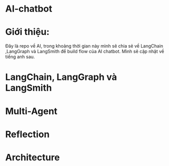 # AI-chatbot

# Giới thiệu:
Đây là repo về AI, trong khoảng thời gian này mình sẽ chia sẻ về LangChain ,LangGraph và LangSmith để build flow của AI chatbot. Mình sẽ cập nhật về tiếng anh sau.

# LangChain, LangGraph và LangSmith

# Multi-Agent

# Reflection

# Architecture
